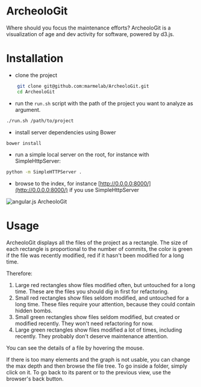 ArcheoloGit
===========

Where should you focus the maintenance efforts? ArcheoloGit is a visualization of age and dev activity for software, powered by d3.js.

# Installation

* clone the project

```sh
    git clone git@github.com:marmelab/ArcheoloGit.git
    cd ArcheoloGit
```

* run the `run.sh` script with the path of the project you want to analyze as argument.

```sh
./run.sh /path/to/project
```

* install server dependencies using Bower

```sh
bower install
```

* run a simple local server on the root, for instance with SimpleHttpServer:

```sh
python -m SimpleHTTPServer .
```

* browse to the index, for instance [http://0.0.0.0:8000/](http://0.0.0.0:8000/) if you use SimpleHttpServer

![angular.js ArcheoloGit](http://marmelab.com/ArcheoloGit/angularjs.png)

# Usage

ArcheoloGit displays all the files of the project as a rectangle. The size of each rectangle is proportional to the number of commits, the color is green if the file was recently modified, red if it hasn't been modified for a long time.

Therefore:

1. Large red rectangles show files modified often, but untouched for a long time. These are the files you should dig in first for refactoring.
2. Small red rectangles show files seldom modified, and untouched for a long time. These files require your attention, because they could contain hidden bombs.
3. Small green rectangles show files seldom modified, but created or modified recently. They won't need refactoring for now.
4. Large green rectangles show files modified a lot of times, including recently. They probably don't deserve maintenance attention.

You can see the details of a file by hovering the mouse.

If there is too many elements and the graph is not usable, you can change the max depth and then browse the file tree.
To go inside a folder, simply click on it. To go back to its parent or to the previous view, use the browser's back button.
